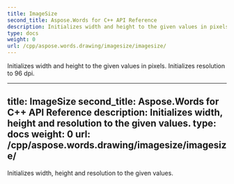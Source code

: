 ```yaml
---
title: ImageSize
second_title: Aspose.Words for C++ API Reference
description: Initializes width and height to the given values in pixels. Initializes resolution to 96 dpi. 
type: docs
weight: 0
url: /cpp/aspose.words.drawing/imagesize/imagesize/
---
```


Initializes width and height to the given values in pixels. Initializes resolution to 96 dpi. 

---
title: ImageSize
second_title: Aspose.Words for C++ API Reference
description: Initializes width, height and resolution to the given values. 
type: docs
weight: 0
url: /cpp/aspose.words.drawing/imagesize/imagesize/
---

Initializes width, height and resolution to the given values. 

